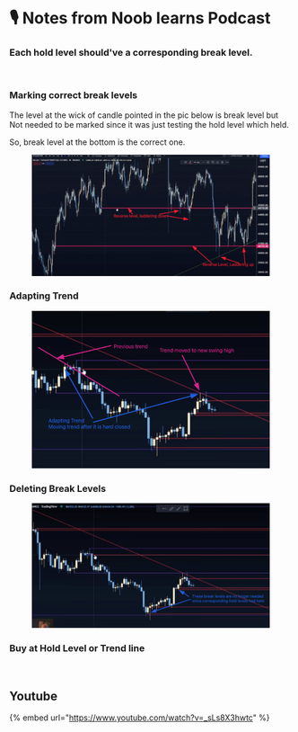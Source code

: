 # 🎙 Notes from Noob learns Podcast

### Each hold level should've a corresponding break level.

<figure><img src=".gitbook/assets/image (12) (1) (1).png" alt=""><figcaption></figcaption></figure>

### Marking correct break levels

The level at the wick of candle pointed in the pic below is break level but Not needed to be marked since it was just testing the hold level which held.&#x20;

So, break level at the bottom is the correct one.

<figure><img src=".gitbook/assets/image (10).png" alt=""><figcaption></figcaption></figure>

### Adapting Trend

<figure><img src=".gitbook/assets/image (9) (1) (1) (1).png" alt=""><figcaption></figcaption></figure>

### Deleting Break Levels

<figure><img src=".gitbook/assets/image (13) (1) (1) (1) (1).png" alt=""><figcaption></figcaption></figure>

### Buy at Hold Level or Trend line

<figure><img src=".gitbook/assets/image (12) (1).png" alt=""><figcaption></figcaption></figure>



## Youtube

{% embed url="https://www.youtube.com/watch?v=_sLs8X3hwtc" %}



